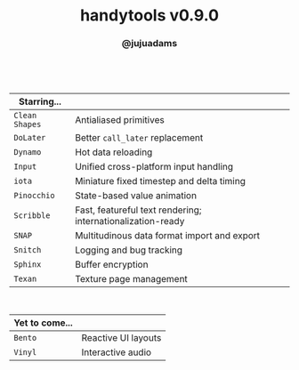 <h1 align="center">handytools v0.9.0</h1>
<h3 align="center">@jujuadams</h3>

&nbsp;

&nbsp;

|Starring...   |                                                           |
|--------------|-----------------------------------------------------------|
|`Clean Shapes`|Antialiased primitives                                     |
|`DoLater`     |Better `call_later` replacement                            |
|`Dynamo`      |Hot data reloading                                         |
|`Input`       |Unified cross-platform input handling                      |
|`iota`        |Miniature fixed timestep and delta timing                  |
|`Pinocchio`   |State-based value animation                                |
|`Scribble`    |Fast, featureful text rendering; internationalization-ready|
|`SNAP`        |Multitudinous data format import and export                |
|`Snitch`      |Logging and bug tracking                                   |
|`Sphinx`      |Buffer encryption                                          |
|`Texan`       |Texture page management                                    |

&nbsp;

|Yet to come...|                   |
|--------------|-------------------|
|`Bento`       |Reactive UI layouts|
|`Vinyl`       |Interactive audio  |
